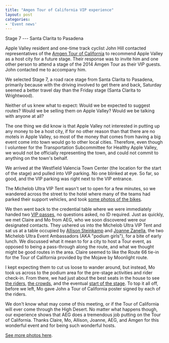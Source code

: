 ```yaml
---
title: "Amgen Tour of California VIP experience"
layout: post
categories:
- 'Event news'
---
```


Stage 7 --- Santa Clarita to Pasadena

Apple Valley resident and one-time track cyclist John Hill contacted representatives of the [Amgen Tour of California](https://www.amgentourofcalifornia.com/) to recommend Apple Valley as a host city for a future stage. Their response was to invite him and one other person to attend a stage of the 2014 Amgen Tour as their VIP guests. John contacted me to accompany him.

We selected Stage 7, a road race stage from Santa Clarita to Pasadena, primarily because with the driving involved to get there and back, Saturday seemed a better travel day than the Friday stage (Santa Clarita to Wrightwood).

Neither of us knew what to expect: Would we be expected to suggest routes? Would we be selling them on Apple Valley? Would we be talking with anyone at all?

The one thing we did know is that Apple Valley not interested in putting up any money to be a host city, if for no other reason than that there are no motels in Apple Valley, so most of the money that comes from having a big event come into town would go to other local cities. Therefore, even though I volunteer for the Transportation Subcommittee for Healthy Apple Valley, we would not be officially representing the town, and could not commit to anything on the town's behalf.

We arrived at the Westfield Valencia Town Center (the location for the start of the stage) and pulled into VIP parking. No one blinked at eye. So far, so good, and the VIP parking was right next to the VIP entrance.

The Michelob Ultra VIP Tent wasn't set to open for a few minutes, so we wandered across the street to the hotel where many of the teams had parked their support vehicles, and took [some photos of the bikes](https://www.dropbox.com/sh/q53u6bt2dil8aj0/AADe2-uB4UUjgvSNkaTYpamRa).

We then went back to the credential table where we were immediately handed two [VIP passes](https://www.dropbox.com/s/8rc68dso1jg7xrd/vip-pass.jpg), no questions asked, no ID required. Just as quickly, we met Claire and Mo from AEG, who we soon discovered were our designated contacts. They ushered us into the Michelob Ultra VIP Tent and sat us at a table occupied by [Allison Steinkamp](https://www.dropbox.com/s/pltcegniyhmkdm8/2014-05-17%2011.07.24-2.jpg) and [Joanne Zanella](https://www.dropbox.com/s/pue3ny64zza0wxp/2014-05-17%2011.13.52.jpg), the two Michelob Ultra Event Ambassadors (AKA "podium girls"), for a bite of early lunch. We discussed what it mean to for a city to host a Tour event, as opposed to being a pass-through along the route, and what we thought might be good routes in the area. Claire seemed to like the Route 66 tie-in for the Tour of California provided by the Mojave by Moonlight route.

I kept expecting them to cut us loose to wander around, but instead, Mo took us across to the podium area for the pre-stage activities and rider check-in. From there, we had just about the best seats in the house to see [the riders](https://www.dropbox.com/sh/cnmzf5uwgliuhyd/AAAlMBvg4LJViB1lIW54Jd5ka?dl=0), [the crowds](https://www.dropbox.com/sh/l24gmf91u5ha49b/AADtxo5t-WFuONgRWmtXVsAua), and the eventual [start of the stage](https://www.dropbox.com/sh/p796xyebfj5aryl/AACvFs5oxAj1NppVNt9axTcea?dl=0). To top it all off, before we left, Mo gave John a Tour of California poster signed by each of the riders.

We don't know what may come of this meeting, or if the Tour of California will ever come through the High Desert. No matter what happens though, our experience shows that AEG does a tremendous job putting on the Tour of California. Thanks Claire, Mo, Allison, Joanne, AEG, and Amgen for this wonderful event and for being such wonderful hosts.

[See more photos here](https://www.dropbox.com/sh/9etdl5a3uvykiwk/AAAMudKuEkyLlVs4YGmvrWWaa).
